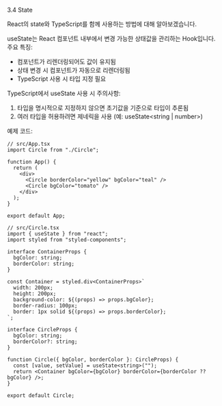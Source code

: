 3.4 State

React의 state와 TypeScript를 함께 사용하는 방법에 대해 알아보겠습니다.

useState는 React 컴포넌트 내부에서 변경 가능한 상태값을 관리하는 Hook입니다.
주요 특징:

- 컴포넌트가 리렌더링되어도 값이 유지됨
- 상태 변경 시 컴포넌트가 자동으로 리렌더링됨
- TypeScript 사용 시 타입 지정 필요

TypeScript에서 useState 사용 시 주의사항:

1. 타입을 명시적으로 지정하지 않으면 초기값을 기준으로 타입이 추론됨
2. 여러 타입을 허용하려면 제네릭을 사용 (예: useState<string | number>)

예제 코드:

```tsx
// src/App.tsx
import Circle from "./Circle";

function App() {
  return (
    <div>
      <Circle borderColor="yellow" bgColor="teal" />
      <Circle bgColor="tomato" />
    </div>
  );
}

export default App;
```

```tsx
// src/Circle.tsx
import { useState } from "react";
import styled from "styled-components";

interface ContainerProps {
  bgColor: string;
  borderColor: string;
}

const Container = styled.div<ContainerProps>`
  width: 200px;
  height: 200px;
  background-color: ${(props) => props.bgColor};
  border-radius: 100px;
  border: 1px solid ${(props) => props.borderColor};
`;

interface CircleProps {
  bgColor: string;
  borderColor?: string;
}

function Circle({ bgColor, borderColor }: CircleProps) {
  const [value, setValue] = useState<string>("");
  return <Container bgColor={bgColor} borderColor={borderColor ?? bgColor} />;
}

export default Circle;
```
